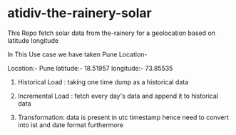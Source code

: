# atidiv-the-rainery-solar

This Repo fetch solar data from the-rainery for a geolocation based on latitude	longitude

In This Use case we have taken Pune Location-

Location:- Pune
latitude:- 18.51957
longitude:- 73.85535

1) Historical Load : taking one time dump as a historical data

2) Incremental Load : fetch every day's data and append it to historical data

3) Transformation: data is present in utc timestamp hence need to convert into ist and date format furthermore

